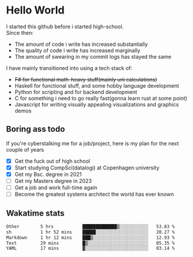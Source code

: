 # Hello World

I started this github before i started high-school.  
Since then:
- The amount of code i write has increased substantially
- The quality of code i write has increased marginally
- The amount of swearing in my commit logs has stayed the same

I have mainly transitioned into using a tech stack of:
- ~~F# for functional math-heavy stuff(mainly uni calculations)~~
- Haskell for functional stuff, and some hobby language development
- Python for scripting and for backend development
- C for something i need to go really fast(gonna learn rust at some point)
- Javascript for writing visually appealing visualizations and graphics demos

## Boring ass todo
If you're cyberstalking me for a job/project, here is my plan for the next couple of years
- [x] Get the fuck out of high school
- [x] Start studying CompSci(datalogi) at Copenhagen university
- [x] Get my Bsc. degree in 2021
- [ ] Get my Masters degree in 2023
- [ ] Get a job and work full-time again
- [ ] Become the greatest systems architect the world has ever known

## Wakatime stats
<!--START_SECTION:waka-->

```txt
Other        5 hrs           █████████████▒░░░░░░░░░░░   53.83 %
sh           1 hr 52 mins    █████░░░░░░░░░░░░░░░░░░░░   20.27 %
Markdown     1 hr 12 mins    ███▒░░░░░░░░░░░░░░░░░░░░░   12.93 %
Text         29 mins         █▒░░░░░░░░░░░░░░░░░░░░░░░   05.35 %
YAML         17 mins         ▓░░░░░░░░░░░░░░░░░░░░░░░░   03.14 %
```

<!--END_SECTION:waka-->
